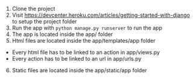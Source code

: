 1. Clone the project
2. Visit https://devcenter.heroku.com/articles/getting-started-with-django to setup the project folder
3. Run the app with `python manage.py runserver` to run the app
4. The app is located inside the app/ folder
5. Html files are located inside the app/templates/app folder
  * Every html file has to be linked to an action in app/views.py
  * Every action has to be linked to an url in app/urls.py
6. Static files are located inside the app/static/app folder
